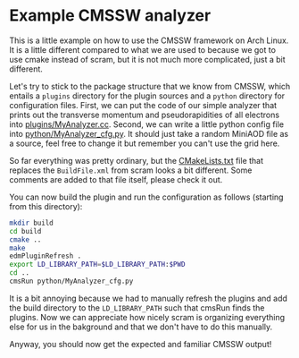 # Example CMSSW analyzer

This is a little example on how to use the CMSSW framework on Arch Linux. It is a little different compared to what we
are used to because we got to use cmake instead of scram, but it is not much more complicated, just a bit different.

Let's try to stick to the package structure that we know from CMSSW, which entails a `plugins` directory for the plugin
sources and a `python` directory for configuration files. First, we can put the code of our simple analyzer that prints out the
transverse momentum and pseudorapidities of all electrons into [plugins/MyAnalyzer.cc](plugins/MyAnalyzer.cc). Second,
we can write a little python config file into [python/MyAnalyzer_cfg.py](python/MyAnalyzer_cfg.py). It should just take
a random MiniAOD file as a source, feel free to change it but remember you can't use the grid here.

So far everything was pretty ordinary, but the [CMakeLists.txt](CMakeLists.txt) file that replaces the `BuildFile.xml`
from scram looks a bit different. Some comments are added to that file itself, please check it out.

You can now build the plugin and run the configuration as follows (starting from this directory):

```bash
mkdir build
cd build
cmake ..
make
edmPluginRefresh .
export LD_LIBRARY_PATH=$LD_LIBRARY_PATH:$PWD
cd ..
cmsRun python/MyAnalyzer_cfg.py
```

It is a bit annoying because we had to manually refresh the plugins and add the build directory to the `LD_LIBRARY_PATH`
such that cmsRun finds the plugins. Now we can appreciate how nicely scram is organizing everything else for us in the
bakground and that we don't have to do this manually.

Anyway, you should now get the expected and familiar CMSSW output!
